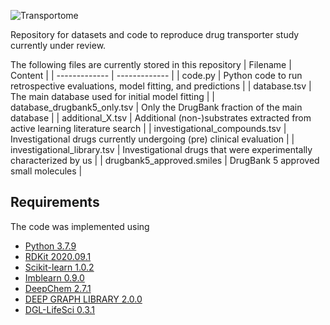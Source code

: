 ![Transportome](https://github.com/RekerLab/Transportome/assets/127516906/1111fe5d-7594-4296-af9e-a3479a4ce59d)

Repository for datasets and code to reproduce drug transporter study currently under review.

The following files are currently stored in this repository
| Filename  | Content |
| ------------- | ------------- |
| code.py | Python code to run retrospective evaluations, model fitting, and predictions  |
| database.tsv  | The main database used for initial model fitting  |
| database_drugbank5_only.tsv  | Only the DrugBank fraction of the main database  |
| additional_X.tsv  | Additional (non-)substrates extracted from active learning literature search   |
| investigational_compounds.tsv  | Investigational drugs currently undergoing (pre) clinical evaluation   |
| investigational_library.tsv  | Investigational drugs that were experimentally characterized by us  |
| drugbank5_approved.smiles  | DrugBank 5 approved small molecules  |

## Requirements
The code was implemented using
- [Python 3.7.9](https://www.python.org/)
- [RDKit 2020.09.1](https://www.rdkit.org/docs/Install.html)
- [Scikit-learn 1.0.2](https://scikit-learn.org/stable/)
- [Imblearn 0.9.0](https://imbalanced-learn.org/stable/)
- [DeepChem 2.7.1](https://deepchem.io/)
- [DEEP GRAPH LIBRARY 2.0.0](https://www.dgl.ai/)
- [DGL-LifeSci 0.3.1](https://lifesci.dgl.ai/index.html)
